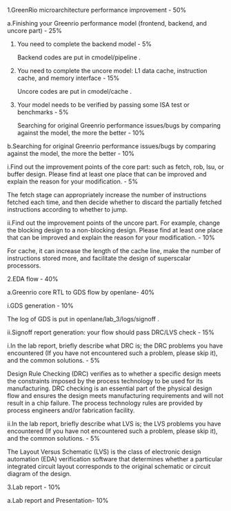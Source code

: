 1.GreenRio microarchitecture performance improvement - 50%  

a.Finishing your Greenrio performance model (frontend, backend, and uncore part) - 25%  

1. You need to complete the backend model - 5%  

   Backend codes are put in cmodel/pipeline .

2. You need to complete the uncore model: L1 data cache, instruction cache, and memory interface - 15%  

   Uncore codes are put in cmodel/cache .

3. Your model needs to be verified by passing some ISA test or benchmarks - 5%  

   Searching for original Greenrio performance issues/bugs by comparing against the model, the more the better - 10%   

b.Searching for original Greenrio performance issues/bugs by comparing against the model, the more the better - 10%  

i.Find out the improvement points of the core part: such as fetch, rob, lsu, or buffer design. Please find at least one place that can be improved and explain the reason for your modification. - 5%  

The fetch stage can appropriately increase the number of instructions fetched each time, and then decide whether to discard the partially fetched instructions according to whether to jump.  

ii.Find out the improvement points of the uncore part. For example, change the blocking design to a non-blocking design. Please find at least one place that can be improved and explain the reason for your modification. - 10%  

For cache, it can increase the length of the cache line, make the number of instructions stored more, and facilitate the design of superscalar processors.  

2.EDA flow - 40%  

a.Greenrio core RTL to GDS flow by openlane- 40%  

i.GDS generation - 10%  

The log of GDS is put in openlane/lab_3/logs/signoff .  

ii.Signoff report generation: your flow should pass DRC/LVS check - 15%  

i.In the lab report, briefly describe what DRC is; the DRC problems you have encountered (If you have not encountered such a problem, please skip it), and the common solutions. - 5%  

Design Rule Checking (DRC) verifies as to whether a specific design meets the constraints imposed by the process technology to be used for its manufacturing. DRC checking is an essential part of the physical design flow and ensures the design meets manufacturing requirements and will not result in a chip failure. The process technology rules are provided by process engineers and/or fabrication facility.  

ii.In the lab report, briefly describe what LVS is; the LVS problems you have encountered (If you have not encountered such a problem, please skip it), and the common solutions. - 5%  

The Layout Versus Schematic (LVS) is the class of electronic design automation (EDA) verification software that determines whether a particular integrated circuit layout corresponds to the original schematic or circuit diagram of the design.  

3.Lab report - 10%  

a.Lab report and Presentation- 10%  



 

